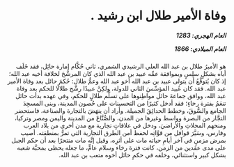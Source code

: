 <h1 dir="rtl">وفاة الأمير طلال ابن رشيد .</h1>

<h5 dir="rtl">العام الهجري:  1283

العام الميلادي: 1866

</h5>

<p dir="rtl">هو الأميرُ طلال بن عبد الله العلي الرشيدي الشمري، ثاني حُكَّام إمارة حائِل، فقد خَلَف أباه بشكلٍ سلِسٍ وبموافقة عمِّه عبيد بن عبد الله الذي كان المرشَّحَ لخلافة أخيه عبد الله؛ إذ كان يُتوقَّعُ أن يتولى عبيد بن عبد الله أخو عبد الله وعمُّ طلال: حُكمَ حائل بعد وفاة الأمير عبد الله. فقد كان عُبيد المؤسِّسَ الثاني للدولة، ولكِنَّ عبيدًا رشَّح طلالًا للحكم بعد وفاة عبد الله، ووافق جماعةَ حائل مواطِنوها على تسلُّم طلالٍ للحكم، وفي عهده بدأت حائل تنعَمُ بفترة رخاءٍ؛ فقد أدخل كثيرًا من التحسينات على حُصون المدينة، وبنى المسجِدَ الجامع والسُّوقَ، وخطط الحدائِقَ الجميلة. وأراد أن ينهَضَ بالتجارة والصناعة، فاستحضر التجَّار من البصرة وواسط وغيرها من المدن، والصُّنَّاعَ من المدينة واليمن ومصر وتركيا، ومنحهم المحلاتِ والأراضيَ، ودخل في علاقاتٍ تجارية مع مدن أخرى من بلاد العرب وفارس، وسَيَّرَ قوافل من قوَّاتِه لحفظ أمن الطرق التجارية التي تمرُّ بمنطقته. أصيب بمرض مزمنٍ في آخر أيامِ حياته مات على أثرِه، وقيل إنَّه مات منتحرًا بعد أن حكم الجبل على مدى عقدين من الزمن، كانت فترة رخاء وسلام عامٍّ، ما جعله يحظى بمحبَّة شعبه بشكل كبير واستثنائي، وخلفه في حكمِ حائل أخوه متعب بن عبد الله.</p></br>
